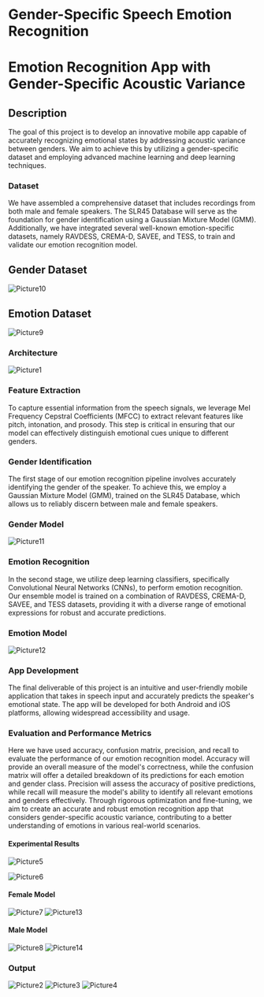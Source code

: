 # Gender-Specific Speech Emotion Recognition
# Emotion Recognition App with Gender-Specific Acoustic Variance

## Description
The goal of this project is to develop an innovative mobile app capable of accurately recognizing emotional states by addressing acoustic variance between genders. We aim to achieve this by utilizing a gender-specific dataset and employing advanced machine learning and deep learning techniques.

### Dataset
We have assembled a comprehensive dataset that includes recordings from both male and female speakers. The SLR45 Database will serve as the foundation for gender identification using a Gaussian Mixture Model (GMM). Additionally, we have integrated several well-known emotion-specific datasets, namely RAVDESS, CREMA-D, SAVEE, and TESS, to train and validate our emotion recognition model.

## Gender Dataset
![Picture10](https://github.com/Gunti-Swathi/Gender_Specific_Speech_Emotion_Recognition/assets/75379302/156553ac-32f4-4585-b448-5c5aa9fbce71)

## Emotion Dataset
![Picture9](https://github.com/Gunti-Swathi/Gender_Specific_Speech_Emotion_Recognition/assets/75379302/34820e01-5807-419f-a8f3-7ba9f15c2d4a)

###  Architecture
![Picture1](https://github.com/Gunti-Swathi/Gender_Specific_Speech_Emotion_Recognition/assets/75379302/d99c0412-84f7-4af7-89d9-29cadad464f9)
### Feature Extraction
To capture essential information from the speech signals, we leverage Mel Frequency Cepstral Coefficients (MFCC) to extract relevant features like pitch, intonation, and prosody. This step is critical in ensuring that our model can effectively distinguish emotional cues unique to different genders.

### Gender Identification
The first stage of our emotion recognition pipeline involves accurately identifying the gender of the speaker. To achieve this, we employ a Gaussian Mixture Model (GMM), trained on the SLR45 Database, which allows us to reliably discern between male and female speakers.
### Gender Model
![Picture11](https://github.com/Gunti-Swathi/Gender_Specific_Speech_Emotion_Recognition/assets/75379302/65e9ab63-337f-4b3d-b384-01eceb614b36)

### Emotion Recognition
In the second stage, we utilize deep learning classifiers, specifically Convolutional Neural Networks (CNNs), to perform emotion recognition. Our ensemble model is trained on a combination of RAVDESS, CREMA-D, SAVEE, and TESS datasets, providing it with a diverse range of emotional expressions for robust and accurate predictions.

### Emotion Model
![Picture12](https://github.com/Gunti-Swathi/Gender_Specific_Speech_Emotion_Recognition/assets/75379302/2b43882f-263e-493c-8d0d-739f10013708)

### App Development
The final deliverable of this project is an intuitive and user-friendly mobile application that takes in speech input and accurately predicts the speaker's emotional state. The app will be developed for both Android and iOS platforms, allowing widespread accessibility and usage.

### Evaluation and Performance Metrics
Here we have used accuracy, confusion matrix, precision, and recall to evaluate the performance of our emotion recognition model. Accuracy will provide an overall measure of the model's correctness, while the confusion matrix will offer a detailed breakdown of its predictions for each emotion and gender class. Precision will assess the accuracy of positive predictions, while recall will measure the model's ability to identify all relevant emotions and genders effectively.  Through rigorous optimization and fine-tuning, we aim to create an accurate and robust emotion recognition app that considers gender-specific acoustic variance, contributing to a better understanding of emotions in various real-world scenarios. 






#### Experimental Results
![Picture5](https://github.com/Gunti-Swathi/Gender_Specific_Speech_Emotion_Recognition/assets/75379302/33b43df3-1bc4-4ad4-9661-ce682c91e907)

![Picture6](https://github.com/Gunti-Swathi/Gender_Specific_Speech_Emotion_Recognition/assets/75379302/b228befa-330f-49d3-8337-f09443979c44)



#### Female Model
![Picture7](https://github.com/Gunti-Swathi/Gender_Specific_Speech_Emotion_Recognition/assets/75379302/a9abb677-9fff-4356-bf88-f8b6d11ddbd5)
![Picture13](https://github.com/Gunti-Swathi/Gender_Specific_Speech_Emotion_Recognition/assets/75379302/3597be6d-8328-4f76-94cb-f7b06a5701f0)


#### Male Model
![Picture8](https://github.com/Gunti-Swathi/Gender_Specific_Speech_Emotion_Recognition/assets/75379302/aa45f2b9-8fbc-4e19-b958-4d814b76dbec)
![Picture14](https://github.com/Gunti-Swathi/Gender_Specific_Speech_Emotion_Recognition/assets/75379302/0e69cc3a-1149-4de5-99e7-824f0cb685c7)



### Output
![Picture2](https://github.com/Gunti-Swathi/Gender_Specific_Speech_Emotion_Recognition/assets/75379302/dfaf47d5-8167-48f4-8e7f-296b5487bbd9)
![Picture3](https://github.com/Gunti-Swathi/Gender_Specific_Speech_Emotion_Recognition/assets/75379302/359580b2-faaf-44a0-bb64-538b09bf6df4)
![Picture4](https://github.com/Gunti-Swathi/Gender_Specific_Speech_Emotion_Recognition/assets/75379302/af28264a-1b14-4843-afa3-a77c8a4ca357)


